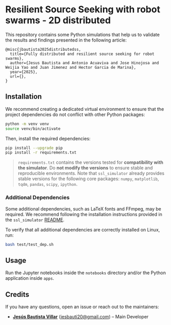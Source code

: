 # Resilient Source Seeking with robot swarms - 2D distributed 

This repository contains some Python simulations that help us to validate the results and findings presented in the following article:
```
@misc{jbautista2025distributedss,
  title={Fully distributed and resilient source seeking for robot swarms}, 
  author={Jesus Bautista and Antonio Acuaviva and Jose Hinojosa and Weijia Yao and Juan Jimenez and Hector Garcia de Marina},
  year={2025},
  url={},
}
```
    
## Installation

We recommend creating a dedicated virtual environment to ensure that the project dependencies do not conflict with other Python packages:
```bash
python -m venv venv
source venv/bin/activate
```
Then, install the required dependencies:
```bash
pip install --upgrade pip
pip install -r requirements.txt
```

> ```requirements.txt``` contains the versions tested for **compatibility with the simulator**.
Do **not modify the versions** to ensure stable and reproducible environments. Note that ```ssl_simulator``` already provides stable versions for the following core packages: ```numpy```, ```matplotlib```, ```tqdm```, ```pandas```, ```scipy```, ```ipython```.

### Additional Dependencies
Some additional dependencies, such as LaTeX fonts and FFmpeg, may be required. We recommend following the installation instructions provided in the ```ssl_simulator``` [README](https://github.com/Swarm-Systems-Lab/ssl_simulator/blob/master/README.md). 

To verify that all additional dependencies are correctly installed on Linux, run:
```bash
bash test/test_dep.sh
```

## Usage

Run the Jupyter notebooks inside the `notebooks` directory and/or the Python application inside `apps`.

## Credits

If you have any questions, open an issue or reach out to the maintainers:

- **[Jesús Bautista Villar](https://sites.google.com/view/jbautista-research)** (<jesbauti20@gmail.com>) – Main Developer
